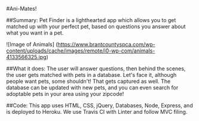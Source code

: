 #Ani-Mates!

##Summary: 
Pet Finder is a lighthearted app which allows you to get matched up with your perfect pet, based on questions you answer about what you want in a pet.

![Image of Animals] (https://www.brantcountyspca.com/wp-content/uploads/cache/images/remote/i0-wp-com/animals-4133566325.jpg)

##What it does: 
The user will answer questions, then behind the scenes, the user gets matched with pets in a database.  Let's face it, although people want pets, some shouldn't!  That gets captured as well.  The database can be updated with new pets, and you can even search for adoptable pets in your area using your zipcode!

##Code: 
This app uses HTML, CSS, jQuery, Databases, Node, Express, and is deployed to Heroku.  We use Travis CI with Linter and follow MVC filing.



